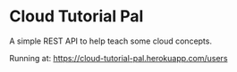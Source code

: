 # Cloud Tutorial Pal

A simple REST API to help teach some cloud concepts.

Running at: https://cloud-tutorial-pal.herokuapp.com/users
